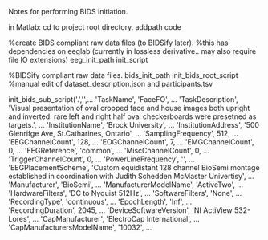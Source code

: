 Notes for performing BIDS initiation.

in Matlab:
cd to project root directory.
addpath code

%create BIDS compliant raw data files (to BIDSify later).
%this has dependencies on eeglab (currently in lossless derivative.. may also require file IO extensions)
eeg_init_path
init_script


%BIDSify compliant raw data files.
bids_init_path
init_bids_root_script
%manual edit of dataset_description.json and participants.tsv

init_bids_sub_script('.','',...
	'TaskName', 'FaceFO', ...
	'TaskDescription', 'Visual presentation of oval cropped face and house images both upright and inverted. rare left and right half oval checkerboards were presetned as targets.', ...
	'InstitutionName', 'Brock University', ...
	'InstitutionAddress', '500 Glenrifge Ave, St.Catharines, Ontario', ...
	'SamplingFrequency', 512, ...
	'EEGChannelCount', 128, ...
	'EOGChannelCount', 7, ...
	'EMGChannelCount', 0, ...
	'EEGReference', 'common', ...
	'MiscChannelCount', 0, ...
	'TriggerChannelCount', 0, ...
	'PowerLineFrequency', '', ...
    'EEGPlacementScheme', 'Custom equidistant 128 channel BioSemi montage established in coordination with Judith Schedden McMaster Univertisy', ...
    'Manufacturer', 'BioSemi', ...
    'ManufacturerModelName', 'ActiveTwo', ...
    'HardwareFilters', 'DC to Nyquist 512Hz', ...
    'SoftwareFilters', 'None', ...
    'RecordingType', 'continuous', ...
	'EpochLength', 'Inf', ...
	'RecordingDuration', 2045, ...
	'DeviceSoftwareVersion', 'NI ActiView 532-Lores', ...
    'CapManufacturer', 'ElectroCap International', ...
    'CapManufacturersModelName', '10032', ...
